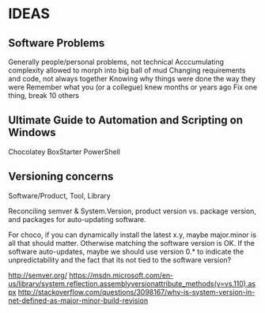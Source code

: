 IDEAS
=====

Software Problems
-----------------

Generally people/personal problems, not technical
Acccumulating complexity allowed to morph into big ball of mud
Changing requirements and code, not always together
Knowing why things were done the way they were
Remember what you (or a collegue) knew months or years ago
Fix one thing, break 10 others

Ultimate Guide to Automation and Scripting on Windows
-----------------------------------------------------

Chocolatey
BoxStarter
PowerShell

Versioning concerns
-------------------

Software/Product, Tool, Library

Reconciling semver & System.Version, product version vs. package version, and
packages for auto-updating software.

For choco, if you can dynamically install the latest x.y, maybe major.minor is
all that should matter. Otherwise matching the software version is OK. If the
software auto-updates, maybe we should use version 0.* to indicate the
unpredictability and the fact that its not tied to the software version?

http://semver.org/
https://msdn.microsoft.com/en-us/library/system.reflection.assemblyversionattribute_methods(v=vs.110).aspx
http://stackoverflow.com/questions/3098167/why-is-system-version-in-net-defined-as-major-minor-build-revision
